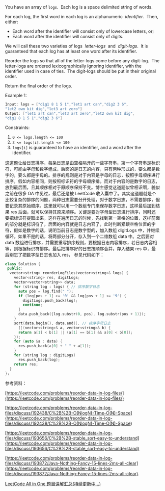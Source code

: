 You have an array of `logs`.  Each log is a space delimited string of words.

For each log, the first word in each log is an alphanumeric  _identifier_.  Then, either:

- Each word after the identifier will consist only of lowercase letters, or;
- Each word after the identifier will consist only of digits.

We will call these two varieties of logs  _letter-logs_  and  _digit-logs_.  It is guaranteed that each log has at least one word after its identifier.

Reorder the logs so that all of the letter-logs come before any digit-log.  The letter-logs are ordered lexicographically ignoring identifier, with the identifier used in case of ties.  The digit-logs should be put in their original order.

Return the final order of the logs.

Example 1:

```cpp
Input: logs = ["dig1 8 1 5 1","let1 art can","dig2 3 6",
"let2 own kit dig","let3 art zero"]
Output: ["let1 art can","let3 art zero","let2 own kit dig",
"dig1 8 1 5 1","dig2 3 6"]
```

Constraints:

1. `0 <= logs.length <= 100`
1. `3 <= logs[i].length <= 100`
1. `logs[i]` is guaranteed to have an identifier, and a word after the identifier.

这道题让给日志排序，每条日志是由空格隔开的一些字符串，第一个字符串是标识符，可能由字母和数字组成，后面的是日志的内容，只有两种形式的，要么都是数字的，要么都是字母的。排序的规则是对于内容是字母的日志，按照字母顺序进行排序，假如内容相同，则按照标识符的字母顺序排。而对于内容的是数字的日志，放到最后面，且其顺序相对于原顺序保持不变。博主感觉这道题似曾相识啊，貌似之前在很多 OA 中见过，最后还是被 LeetCode 收入囊中了。其实这道题就是个比较复杂的排序的问题，两种日志需要分开处理，对于数字日志，不需要排序，但要记录其原始顺序。这里就可以用一个数组专门来保存数字日志，这样最后加到结果 res 后面，就可以保持其原来顺序。关键是要对字母型日志进行排序，同时还要把标识符提取出来，这样在遍历日志的时候，先找到第一空格的位置，这样前面的部分就是标识符了，后面的内容就是日志内容了，此时判断紧跟空格位置的字符，假如是数字的话，说明当前日志是数字型的，加入数组 digitLogs 中，并继续循环。如果不是的话，将两部分分开，存入到一个二维数组 data 中。之后要对 data 数组进行排序，并需要重写排序规则，要根据日志内容排序，若日志内容相等，则根据标识符排序。最后把排序好的日志按顺序合并，存入结果 res 中，最后别忘了把数字型日志也加入 res， 参见代码如下：

```cpp
class Solution {
 public:
  vector<string> reorderLogFiles(vector<string>& logs) {
    vector<string> res, digitLogs;
    vector<vector<string>> data;
    for (string log : logs) { // 排序数字日志
      auto pos = log.find(" ");
      if (log[pos + 1] >= '0' && log[pos + 1] <= '9') {
        digitLogs.push_back(log);
        continue;
      }
      data.push_back({log.substr(0, pos), log.substr(pos + 1)});
    }
    sort(data.begin(), data.end(), // 排序字母日志
      [](vector<string>& a, vector<string>& b) {
      return a[1] < b[1] || (a[1] == b[1] && a[0] < b[0]);
    });
    for (auto &a : data) {
      res.push_back(a[0] + " " + a[1]);
    }
    for (string log : digitLogs)
      res.push_back(log);
    return res;
  }
};
```

参考资料：

[https://leetcode.com/problems/reorder-data-in-log-files/](https://leetcode.com/problems/reorder-data-in-log-files/)

[](<https://leetcode.com/problems/reorder-data-in-log-files/discuss/192438/C%2B%2B-O(NlogN)-Time-O(N)-Space>)[https://leetcode.com/problems/reorder-data-in-log-files/discuss/192438/C%2B%2B-O(NlogN)-Time-O(N)-Space](<https://leetcode.com/problems/reorder-data-in-log-files/discuss/192438/C%2B%2B-O(NlogN)-Time-O(N)-Space>)

[https://leetcode.com/problems/reorder-data-in-log-files/discuss/193656/C%2B%2B-stable_sort-easy-to-understand](https://leetcode.com/problems/reorder-data-in-log-files/discuss/193656/C%2B%2B-stable_sort-easy-to-understand)

[https://leetcode.com/problems/reorder-data-in-log-files/discuss/193872/Java-Nothing-Fancy-15-lines-2ms-all-clear](https://leetcode.com/problems/reorder-data-in-log-files/discuss/193872/Java-Nothing-Fancy-15-lines-2ms-all-clear).

[LeetCode All in One 题目讲解汇总(持续更新中...)](https://www.cnblogs.com/grandyang/p/4606334.html)
